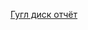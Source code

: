 [Гугл диск отчёт](https://drive.google.com/drive/mobile/folders/1lll78S8AL7ENqoLI2gHyHZZ2_LW30EZN?utm_source=en&pli=1&sort=13&direction=a)
